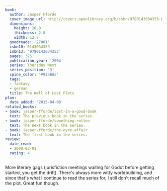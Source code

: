 ```yaml
---
book:
  author: Jasper Fforde
  cover_image_url: http://covers.openlibrary.org/b/isbn/9780143034353-L.jpg
  dimensions:
    height: 20.0
    thickness: 2.8
    width: 12.7
  goodreads: '27001'
  isbn10: 0143034359
  isbn13: '9780143034353'
  pages: 375
  publication_year: '2004'
  series: Thursday Next
  series_position: '3'
  spine_color: '#92a8da'
  tags:
  - fantasy
  - german
  title: The Well of Lost Plots
plan:
  date_added: '2015-04-08'
related_books:
- book: jasper-fforde/lost-in-a-good-book
  text: The previous book in the series.
- book: jasper-fforde/something-rotten
  text: The next book in the series.
- book: jasper-fforde/the-eyre-affair
  text: The first book in the series.
review:
  date_read:
  - 2008-03-01
  rating: 4
---
```

More literary gags (jurisfiction meetings waiting for Godot before getting started, you get the drift). There's always
more witty worldbuilding, and since that's what I continue to read the series for, I still don't recall much of the
plot. Great fun though.
